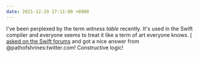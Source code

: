 ```yaml
---
date: 2021-12-29 17:11:00 +0900
---
```


I've been perplexed by the term _witness table_ recently. It's used in the Swift compiler and everyone seems to treat it like a term of art everyone knows. [I asked on the Swift forums](https://forums.swift.org/t/where-does-the-term-witness-table-come-from/54334) and got a nice answer from @pathofshrines:twitter.com! Constructive logic!
